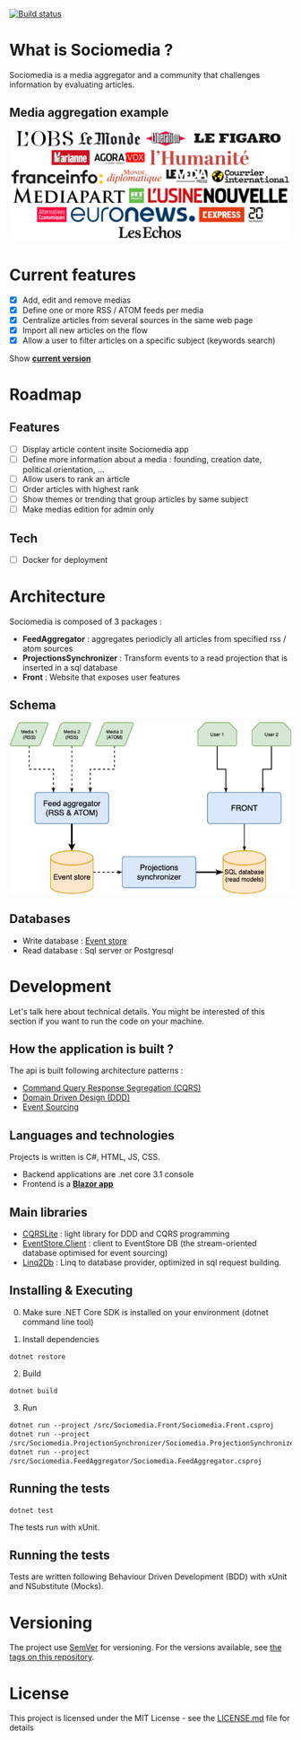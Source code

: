 [![Build status](https://ci.appveyor.com/api/projects/status/j9039qpys7s18fnq/branch/master?svg=true)](https://ci.appveyor.com/project/pierregillon/sociomedia/branch/master)

# What is Sociomedia ?
Sociomedia is a media aggregator and a community that challenges information by evaluating articles.

## Media aggregation example
![medias example](./medias_aggregation_example.png?raw=true)

# Current features
- [X] Add, edit and remove medias
- [X] Define one or more RSS / ATOM feeds per media
- [X] Centralize articles from several sources in the same web page
- [X] Import all new articles on the flow
- [X] Allow a user to filter articles on a specific subject (keywords search)

Show [**current version**](https://github.com/pierregillon/sociomedia/releases)

# Roadmap
## Features
- [ ] Display article content insite Sociomedia app
- [ ] Define more information about a media : founding, creation date, political orientation, ...
- [ ] Allow users to rank an article
- [ ] Order articles with highest rank
- [ ] Show themes or trending that group articles by same subject
- [ ] Make medias edition for admin only

## Tech
- [ ] Docker for deployment

# Architecture
Sociomedia is composed of 3 packages :
- **FeedAggregator** : aggregates periodicly all articles from specified rss / atom sources
- **ProjectionsSynchronizer** : Transform events to a read projection that is inserted in a sql database
- **Front** : Website that exposes user features

## Schema
![architecture](./architecture.png?raw=true)

## Databases
* Write database : [Event store](https://eventstore.com/docs/)
* Read database : Sql server or Postgresql

# Development
Let's talk here about technical details. You might be interested of this section if you want to run the code on your machine.

## How the application is built ?
The api is built following architecture patterns : 
- [Command Query Response Segregation (CQRS)](https://www.martinfowler.com/bliki/CQRS.html)
- [Domain Driven Design (DDD)](https://domainlanguage.com/ddd/)
- [Event Sourcing](https://martinfowler.com/eaaDev/EventSourcing.html)

## Languages and technologies
Projects is written is C#, HTML, JS, CSS.
- Backend applications are .net core 3.1 console
- Frontend is a [**Blazor app**](https://dotnet.microsoft.com/apps/aspnet/web-apps/blazor)

## Main libraries
* [CQRSLite](https://github.com/gautema/CQRSlite) : light library for DDD and CQRS programming
* [EventStore.Client](https://eventstore.com/docs/) : client to EventStore DB (the stream-oriented database optimised for event sourcing)
* [Linq2Db](https://github.com/linq2db/linq2db) : Linq to database provider, optimized in sql request building.

## Installing & Executing
0. Make sure .NET Core SDK is installed on your environment (dotnet command line tool)

1. Install dependencies
```
dotnet restore
```

2. Build
```
dotnet build
```

3. Run
```
dotnet run --project /src/Sociomedia.Front/Sociomedia.Front.csproj
dotnet run --project /src/Sociomedia.ProjectionSynchronizer/Sociomedia.ProjectionSynchronizer.csproj
dotnet run --project /src/Sociomedia.FeedAggregator/Sociomedia.FeedAggregator.csproj
```
## Running the tests
```
dotnet test
```
The tests run with xUnit.

## Running the tests
Tests are written following Behaviour Driven Development (BDD) with xUnit and NSubstitute (Mocks).

# Versioning
The project use [SemVer](http://semver.org/) for versioning. For the versions available, see [the tags on this repository](https://github.com/pierregillon/sociomedia/releases).

# License
This project is licensed under the MIT License - see the [LICENSE.md](LICENSE.md) file for details
